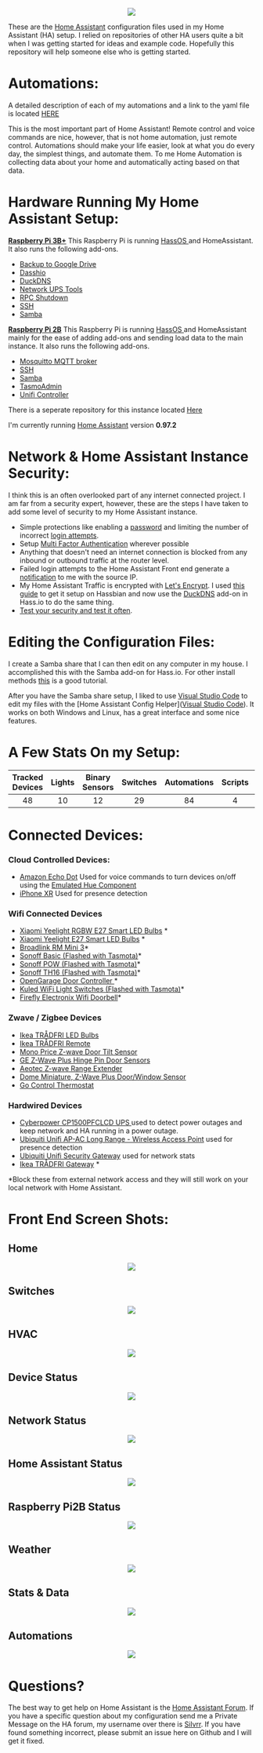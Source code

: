 
<p align="center">
  <img src="https://github.com/home-assistant/home-assistant-assets/blob/master/loading-screen.gif">
</p>

These are the [Home Assistant](https://home-assistant.io/) configuration files used in my Home Assistant (HA) setup. I relied on repositories of other HA users quite a bit when I was getting started for ideas and example code.  Hopefully this repository will help someone else who is getting started. 

# Automations:
A detailed description of each of my automations and a link to the yaml file is located [HERE](https://github.com/SilvrrGIT/HomeAssistant/tree/master/automation#automations)

This is the most important part of Home Assistant!  Remote control and voice commands are nice, however, that is not home automation, just remote control.  Automations should make your life easier, look at what you do every day, the simplest things, and automate them.  To me Home Automation is collecting data about your home and automatically acting based on that data.

# Hardware Running My Home Assistant Setup:

__[Raspberry Pi 3B+](https://www.raspberrypi.org/products/raspberry-pi-3-model-b-plus/)__ This Raspberry Pi is running [HassOS ](https://github.com/home-assistant/hassos) and HomeAssistant.  It also runs the following add-ons. 

* [Backup to Google Drive](https://github.com/sabeechen/hassio-google-drive-backup)
* [Dasshio](https://github.com/theastropath/dasshio)
* [DuckDNS](www.home-assistant.io/addons/duckdns/)
* [Network UPS Tools](https://github.com/colindunn/hassio-addons)
* [RPC Shutdown](https://www.home-assistant.io/addons/rpc_shutdown/)
* [SSH](https://www.home-assistant.io/addons/ssh/)
* [Samba](https://www.home-assistant.io/addons/samba/)

__[Raspberry Pi 2B](https://www.raspberrypi.org/products/raspberry-pi-2-model-b/)__ This Raspberry Pi is running [HassOS ](https://github.com/home-assistant/hassos) and HomeAssistant mainly for the ease of adding add-ons and sending load data to the main instance. It also runs the following add-ons.

* [Mosquitto MQTT broker](https://www.home-assistant.io/addons/mosquitto/)
* [SSH](https://www.home-assistant.io/addons/ssh/)
* [Samba](https://www.home-assistant.io/addons/samba/)
* [TasmoAdmin](https://github.com/hassio-addons/addon-tasmoadmin)
* [Unifi Controller](https://github.com/hassio-addons/addon-unifi)

There is a seperate repository for this instance located [Here](https://github.com/SilvrrGIT/Raspberry-Pi2B-Server) 

I'm currently running [Home Assistant](https://home-assistant.io) version __0.97.2__

# Network & Home Assistant Instance Security:
I think this is an often overlooked part of any internet connected project.  I am far from a security expert, however, these are the steps I have taken to add some level of security to my Home Assistant instance.
- Simple protections like enabling a [password](https://github.com/SilvrrGIT/HomeAssistant/blob/master/configuration.yaml#L45) and limiting the number of incorrect [login attempts](https://github.com/SilvrrGIT/HomeAssistant/blob/master/configuration.yaml#L48).
- Setup [Multi Factor Authentication](https://www.home-assistant.io/docs/authentication/multi-factor-auth/) wherever possible
- Anything that doesn't need an internet connection is blocked from any inbound or outbound traffic at the router level. 
- Failed login attempts to the Home Assistant Front end generate a [notification](https://github.com/SilvrrGIT/HomeAssistant/blob/master/automation/pc_security.yaml#L23) to me with the source IP.
- My Home Assistant Traffic is encrypted with [Let's Encrypt](https://letsencrypt.org/).  I used [this guide](https://github.com/SilvrrGIT/HomeAssistant/wiki/Let's-Encrypt-Setup-(Hassbian,-Python-Virtual-Environment)) to get it setup on Hassbian and now use the [DuckDNS](www.home-assistant.io/addons/duckdns/) add-on in Hass.io to do the same thing.
- [Test your security and test it often](https://community.home-assistant.io/t/test-your-security-and-test-it-often/76354).

# Editing the Configuration Files:
I create a Samba share that I can then edit on any computer in my house.  I accomplished this with the Samba add-on for Hass.io.  For other install methods [this](https://github.com/SilvrrGIT/HomeAssistant/wiki/Hassbian-Quick-Reference-Sheet#setting-up-a-samba-share) is a good tutorial. 

After you have the Samba share setup, I liked to use [Visual Studio Code](https://code.visualstudio.com/) to edit my files with the [Home Assistant Config Helper]([Visual Studio Code](https://code.visualstudio.com/)).  It works on both Windows and Linux, has a great interface and some nice features. 

# A Few Stats On my Setup:
| Tracked Devices | Lights | Binary Sensors | Switches | Automations | Scripts | Sensors | Zwave Devices |
|:---------------:|:------:|:--------------:|:--------:|:-----------:|:-------:|:-------:|:-------------:|
|48               |10      |12              |29        |84           |4        |200      |7              | 

# Connected Devices:

### Cloud Controlled Devices:
* [Amazon Echo Dot](https://www.amazon.com/All-New-Amazon-Echo-Dot-Add-Alexa-To-Any-Room/dp/B01DFKC2SO) Used for voice commands to turn devices on/off using the [Emulated Hue Component](https://home-assistant.io/components/emulated_hue/)
* [iPhone XR](https://www.apple.com/iphone-xr/) Used for presence detection

### Wifi Connected Devices
* [Xiaomi Yeelight RGBW E27 Smart LED Bulbs](http://www.gearbest.com/smart-lighting/pp_361555.html) *
* [Xiaomi Yeelight E27 Smart LED Bulbs](http://www.gearbest.com/smart-light-bulb/pp_278478.html) *
* [Broadlink RM Mini 3](https://www.amazon.com/BroadLink-Control-Universal-Remote-RMMINI3-EN/dp/B01FK2SDOC/ref=sr_1_2?ie=UTF8&qid=1499475366&sr=8-2&keywords=broadlink+mini3)*
* [Sonoff Basic (Flashed with Tasmota)](https://www.amazon.com/Sonoff-Wireless-Modified-Low-cost-Compatible/dp/B06WWNBD3Y?ref=ast_p_ei)*
* [Sonoff POW (Flashed with Tasmota)](https://www.amazon.com/Sonoff-Consumption-Monitoring-Appliances-Compatible/dp/B06XSD6PD6?ref=ast_p_ei)*
* [Sonoff TH16 (Flashed with Tasmota)](https://www.amazon.com/Sonoff-TH16-Temperature-Monitoring-Compatible/dp/B06XTNSJ46)*
* [OpenGarage Door Controller ](https://www.amazon.com/OpenGarage-WiFi-enabled-Garage-Door-Opener/dp/B01M4RL0CL)*
* [Kuled WiFi Light Switches (Flashed with Tasmota)](https://www.amazon.com/Required-Wireless-Requires-Schedule-Compatible/dp/B079FDTG7T)*
* [Firefly Electronix Wifi Doorbell](https://www.fireflyelectronix.com/product/wifidoorbell)*

### Zwave / Zigbee Devices
* [Ikea TRÅDFRI LED Bulbs](http://www.ikea.com/us/en/catalog/products/20318267/)
* [Ikea TRÅDFRI Remote](http://www.ikea.com/us/en/catalog/products/20303317/)
* [Mono Price Z-wave Door Tilt Sensor ](https://www.monoprice.com/product?p_id=11987)
* [GE Z-Wave Plus Hinge Pin Door Sensors ](https://www.amazon.com/GE-Wireless-Attaches-Existing-32563/dp/B01KQDIUAW/)
* [Aeotec Z-wave Range Extender ](https://www.amazon.com/Aeotec-Range-Extender-Z-Wave-repeater/dp/B01M6CKJXC)
* [Dome Miniature, Z-Wave Plus Door/Window Sensor](https://www.amazon.com/Dome-Home-Automation-Miniature-DMWD1/dp/B01JGMZNNG)
* [Go Control Thermostat](https://www.gocontrol.com/detail.php?productId=3)

### Hardwired Devices
* [Cyberpower CP1500PFCLCD UPS ](https://www.amazon.com/CyberPower-CP1500PFCLCD-Sinewave-Outlets-Mini-Tower/dp/B00429N19W) used to detect power outages and keep network and HA running in a power outage.
* [Ubiquiti Unifi AP-AC Long Range - Wireless Access Point](https://www.ui.com/unifi/unifi-ap-ac-lr/) used for presence detection
* [Ubiquiti Unifi Security Gateway](https://www.ui.com/unifi-routing/usg/) used for network stats
* [Ikea TRÅDFRI Gateway](http://www.ikea.com/us/en/catalog/products/00337813/) *

*Block these from external network access and they will still work on your local network with Home Assistant.

# Front End Screen Shots:

## Home
<p align="center">
  <img src="https://raw.githubusercontent.com/SilvrrGIT/HomeAssistant/master/www/rooms.png">
</p>

## Switches
<p align="center">
  <img src="https://raw.githubusercontent.com/SilvrrGIT/HomeAssistant/master/www/switches.png">
</p>

## HVAC
<p align="center">
  <img src="https://raw.githubusercontent.com/SilvrrGIT/HomeAssistant/master/www/hvac.png">
</p>

## Device Status
<p align="center">
  <img src="https://raw.githubusercontent.com/SilvrrGIT/HomeAssistant/master/www/devicestatus.png">
</p>

## Network Status
<p align="center">
  <img src="https://raw.githubusercontent.com/SilvrrGIT/HomeAssistant/master/www/networkstatus.png">
</p>

## Home Assistant Status
<p align="center">
  <img src="https://raw.githubusercontent.com/SilvrrGIT/HomeAssistant/master/www/ha.png">
</p>

## Raspberry Pi2B Status
<p align="center">
  <img src="https://raw.githubusercontent.com/SilvrrGIT/HomeAssistant/master/www/rpi2status.png">
</p>

## Weather
<p align="center">
  <img src="https://raw.githubusercontent.com/SilvrrGIT/HomeAssistant/master/www/weather.png">
</p>

## Stats & Data
<p align="center">
  <img src="https://raw.githubusercontent.com/SilvrrGIT/HomeAssistant/master/www/statsndata.png">
</p>

## Automations
<p align="center">
  <img src="https://raw.githubusercontent.com/SilvrrGIT/HomeAssistant/master/www/automations.png">
</p>

# Questions?

The best way to get help on Home Assistant is the [Home Assistant Forum](https://community.home-assistant.io/).  If you have a specific question about my configuration send me a Private Message on the HA forum, my username over there is [Silvrr](https://community.home-assistant.io/u/silvrr/).  If you have found something incorrect, please submit an issue here on Github and I will get it fixed.
